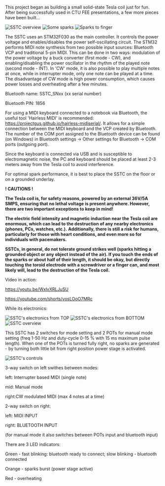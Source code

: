 This project began as building a small solid-state Tesla coil just for fun. 
After being successfully used in CTU FEE presentations, a few more pieces have been built...

![SSTC overview](Photos/SSTC_1.png) ![Some sparks](Photos/SSTC_sparks.png) ![Sparks to finger](Photos/SSTC_sparks_finger.png)

The SSTC uses an STM32F030 as the main controller. It controls the power voltage and enables/disables the power self-oscillating circuit. The STM32 performs MIDI note synthesis from two possible input sources: Bluetooth VCP and traditional 5-pin MIDI. This can be done in two ways: modulation of the power voltage by a buck converter (first mode - CW), and enabling/disabling the power oscillator in the rhythm of the played note (second mode - INT). In 'CW' mode, it is also possible to play multiple notes at once, while in interrupter mode, only one note can be played at a time. The disadvantage of CW mode is high power consumption, which causes power losses and overheating after a few minutes.


Bluetooth name: SSTC_SNxx (xx serial number)

Bluetooth PIN: 1856

For using a MIDI keyboard connected to a notebook via Bluetooth, the useful tool 'Hairless MIDI' is recommended: https://projectgus.github.io/hairless-midiserial/. It allows for a simple connection between the MIDI keyboard and the VCP created by Bluetooth. The number of the COM port assigned to the Bluetooth device can be found (on Windows) in Bluetooth settings -> Other settings for Bluetooth -> COM ports (outgoing port).

Since the keyboard is connected via USB and is susceptible to electromagnetic noise, the PC and keyboard should be placed at least 2-3 meters away from the Tesla coil to avoid interference.

For optimal spark performance, it is best to place the SSTC on the floor or on a grounded underlay.

**! CAUTIONS !**

**The Tesla coil is, for safety reasons, powered by an external 36V/5A SMPS, ensuring that no lethal voltage is present anywhere. However, there are two important exceptions to keep in mind!**

**The electric field intensity and magnetic induction near the Tesla coil are enormous, which can lead to the destruction of any nearby electronics (phones, PCs, watches, etc.).**
**Additionally, there is still a risk for humans, particularly for those with heart conditions, and even more so for individuals with pacemakers.**


**SSTCs, in general, do not tolerate ground strikes well (sparks hitting a grounded object or any object instead of the air). If you touch the ends of the sparks or about half of their length, it should be okay, but directly touching the toroid electrode with a screwdriver or a finger can, and most likely will, lead to the destruction of the Tesla coil.**

Video in action:

https://youtu.be/WxlvXRLJuSU

https://youtube.com/shorts/vosLOoO7MRc

While its electronics:

![SSTC's electronics from TOP](Photos/SSTC_electronics.png) ![SSTC's electronics from BOTTOM](Photos/SSTC_electronics2.png)
![SSTC overview](Photos/diagram.jpg)

This SSTC has 2 switches for mode setting and 2 POTs for manual mode setting (freq 1-50 Hz and duty-cycle 0-15 % with 15 ms maximum pulse length). When one of the POTs is turned fully right, no sparks are generated - by turning both little bit from right position power stage is activated.

![SSTC's controls](Photos/SSTC_control.png)



3-way switch on left swithes between modes:

left: Interrupter based MIDI (single note)

mid:  Manual mode

right:CW modulated MIDI (max 4 notes at a time)



2-way switch on right:

left:  MIDI INPUT

right: BLUETOOTH INPUT

(for manual mode it also switches between POTs input and bluetooth input)


There are 3 LED indicators:

Green  - fast blinking: bluetooth ready to connect; slow blinking - bluetooth connected

Orange - sparks burst (power stage active)

Red    - overheating




